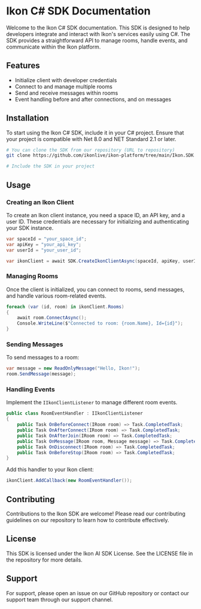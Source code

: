 # Ikon C# SDK Documentation

Welcome to the Ikon C# SDK documentation. This SDK is designed to help developers integrate and interact with Ikon's services easily using C#. The SDK provides a straightforward API to manage rooms, handle events, and communicate within the Ikon platform.

## Features

- Initialize client with developer credentials
- Connect to and manage multiple rooms
- Send and receive messages within rooms
- Event handling before and after connections, and on messages

## Installation

To start using the Ikon C# SDK, include it in your C# project. Ensure that your project is compatible with Net 8.0 and NET Standard 2.1 or later.

```bash
# You can clone the SDK from our repository (URL to repository)
git clone https://github.com/ikonlive/ikon-platform/tree/main/Ikon.SDK.DotNet

# Include the SDK in your project
```

## Usage

### Creating an Ikon Client

To create an Ikon client instance, you need a space ID, an API key, and a user ID. These credentials are necessary for initializing and authenticating your SDK instance.

```csharp
var spaceId = "your_space_id";
var apiKey = "your_api_key";
var userId = "your_user_id";

var ikonClient = await SDK.CreateIkonClientAsync(spaceId, apiKey, userId);
```

### Managing Rooms

Once the client is initialized, you can connect to rooms, send messages, and handle various room-related events.

```csharp
foreach (var (id, room) in ikonClient.Rooms)
{
    await room.ConnectAsync();
    Console.WriteLine($"Connected to room: {room.Name}, Id={id}");
}
```

### Sending Messages

To send messages to a room:

```csharp
var message = new ReadOnlyMessage("Hello, Ikon!");
room.SendMessage(message);
```

### Handling Events

Implement the `IIkonClientListener` to manage different room events.

```csharp
public class RoomEventHandler : IIkonClientListener
{
    public Task OnBeforeConnect(IRoom room) => Task.CompletedTask;
    public Task OnAfterConnect(IRoom room) => Task.CompletedTask;
    public Task OnAfterJoin(IRoom room) => Task.CompletedTask;
    public Task OnMessage(IRoom room, Message message) => Task.CompletedTask;
    public Task OnDisconnect(IRoom room) => Task.CompletedTask;
    public Task OnBeforeStop(IRoom room) => Task.CompletedTask;
}
```

Add this handler to your Ikon client:

```csharp
ikonClient.AddCallback(new RoomEventHandler());
```

## Contributing

Contributions to the Ikon SDK are welcome! Please read our contributing guidelines on our repository to learn how to contribute effectively.

## License

This SDK is licensed under the Ikon AI SDK License. See the LICENSE file in the repository for more details.

## Support

For support, please open an issue on our GitHub repository or contact our support team through our support channel. 
